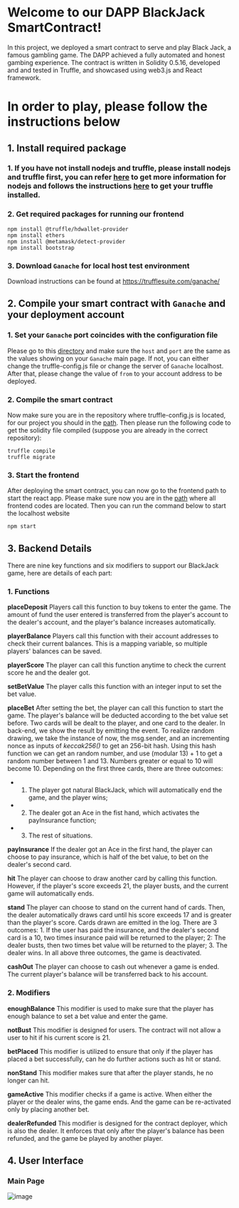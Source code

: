 # Welcome to our DAPP BlackJack SmartContract!
In this project, we deployed a smart contract to serve
and play Black Jack, a famous gambling game. The DAPP
achieved a fully automated and honest gambing experience.
The contract is written in Solidity 0.5.16, developed and and
tested in Truffle, and showcased using web3.js and React
framework.

# In order to play, please follow the instructions below

## 1. Install required package
### 1. If you have not install nodejs and truffle, please install nodejs and truffle first, you can refer [here](https://nodejs.org/en/) to get more information for nodejs and follows the instructions [here](https://trufflesuite.com/guides/how-to-install-truffle-and-testrpc-on-windows-for-blockchain-development/) to get your truffle installed.

### 2. Get required packages for running our frontend
```
npm install @truffle/hdwallet-provider  
npm install ethers  
npm install @metamask/detect-provider  
npm install bootstrap
```

### 3. Download `Ganache` for local host test environment
Download instructions can be found at https://trufflesuite.com/ganache/

## 2. Compile your smart contract with `Ganache` and your deployment account
### 1. Set your `Ganache` port coincides with the configuration file
Please go to this [directory](https://github.com/LegenQS/BlackJack_SmartContract/blob/main/truffle-config.js) and make sure the `host` and `port` are the same as the values showing on your `Ganache` main page. If not,
you can either change the truffle-config.js file or change the server of `Ganache` localhost. After that, please change the value of `from` to your account address to be deployed.

### 2. Compile the smart contract
Now make sure you are in the repository where truffle-config.js is located, for our project you should in the [path](https://github.com/LegenQS/BlackJack_SmartContract). Then please run
the following code to get the solidity file compiled (suppose you are already in the correct repository):
```
truffle compile  
truffle migrate
```

### 3. Start the frontend
After deploying the smart contract, you can now go to the frontend path to start the react app. Please make sure now you are in the [path](https://github.com/LegenQS/BlackJack_SmartContract/tree/main/frontend) where all
frontend codes are located. Then you can run the command below to start the localhost website
```
npm start 
```

## 3. Backend Details
There are nine key functions and six modifiers to support our BlackJack game, here are details of each part:
### 1. Functions
**placeDeposit**
Players call this function to buy tokens to enter the game. The amount of fund the user entered is transferred from the player's account to the dealer's account, 
and the player's balance increases automatically.

**playerBalance**
Players call this function with their account addresses to check their current balances. This is a mapping variable, so multiple players' balances can be saved. 

**playerScore**
The player can call this function anytime to check the current score he and the dealer got. 

**setBetValue**
The player calls this function with an integer input to set the bet value. 

**placeBet**
After setting the bet, the player can call this function to start the game. The player's balance will be deducted according to the bet value set before. 
Two cards will be dealt to the player, and one card to the dealer.  In back-end, we show the result by emitting the event. To realize random drawing, we take the 
instance of now, the msg.sender, and an incrementing nonce as inputs of _keccak256()_ to get an 256-bit hash. Using this hash function we
can get an random number, and use (modular 13) + 1 to get a random number between 1 and 13. Numbers greater or equal to 10 will become 10. Depending on the 
first three cards, there are three outcomes: 
- 1. The player got natural BlackJack, which will automatically end the game, and the player wins; 
- 2. The dealer got an Ace in the fist hand, which activates the payInsurance function; 
- 3. The rest of situations. 

**payInsurance**
If the dealer got an Ace in the first hand, the player can choose to pay insurance, which is half of the bet value, to bet on the dealer's second card. 

**hit**
The player can choose to draw another card by calling this function. However, if the player's score exceeds 21, the player busts, and the current game will 
automatically ends. 

**stand**
The player can choose to stand on the current hand of cards. Then, the dealer automatically draws card until his score exceeds 17 and is greater than the player's 
score. Cards drawn are emitted in the log. There are 3 outcomes: 1. If the user has paid the insurance, and the dealer's second card is a 10, two times insurance 
paid will be returned to the player; 2: The dealer busts, then two times bet value will be returned to the player; 3. The dealer wins. In all above three outcomes, 
the game is deactivated. 

**cashOut**
The player can choose to cash out whenever a game is ended. The current player's balance will be transferred back to his account.

### 2. Modifiers
**enoughBalance**
This modifier is used to make sure that the player has enough balance to set a bet value and enter the game.

**notBust**
This modifier is designed for users. The contract will not allow a user to hit if his current score is 21. 

**betPlaced**
This modifier is utilized to ensure that only if the player has placed a bet successfully, can he do further actions such as hit or stand. 

**nonStand**
This modifier makes sure that after the player stands, he no longer can hit. 

**gameActive**
This modifier checks if a game is active. When either the player or the dealer wins, the game ends. And the game can be re-activated only by placing another bet. 

**dealerRefunded**
This modifier is designed for the contract deployer, which is also the dealer. It enforces that only after the player's balance has been refunded, 
and the game be played by another player. 


## 4. User Interface
### Main Page
![image](https://github.com/LegenQS/BlackJack_SmartContract/blob/main/img/Blackjack_init.png)






